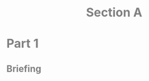 <h1 style="text-align: center;">
<span style="color:grey">Section A</span>
</h1>

# <span style="color:grey">Part 1</span>

## <span style="color:grey">Briefing</span>